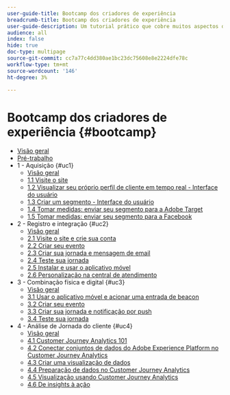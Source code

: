 ```yaml
---
user-guide-title: Bootcamp dos criadores de experiência
breadcrumb-title: Bootcamp dos criadores de experiência
user-guide-description: Um tutorial prático que cobre muitos aspectos do Adobe Experience Platform.
audience: all
index: false
hide: true
doc-type: multipage
source-git-commit: cc7a77c4dd380ae1bc23dc75608e8e2224dfe78c
workflow-type: tm+mt
source-wordcount: '146'
ht-degree: 3%

---
```



# Bootcamp dos criadores de experiência {#bootcamp}

+ [Visão geral](/help/bootcamp/overview.md)
+ [Pré-trabalho](/help/bootcamp/prework.md)
+ 1 - Aquisição {#uc1}
   + [Visão geral](/help/bootcamp/uc/uc1/uc1.md)
   + [1.1 Visite o site](/help/bootcamp/uc/uc1/ex1.md)
   + [1.2 Visualizar seu próprio perfil de cliente em tempo real - Interface do usuário](/help/bootcamp/uc/uc1/ex2.md)
   + [1.3 Criar um segmento - Interface do usuário](/help/bootcamp/uc/uc1/ex3.md)
   + [1.4 Tomar medidas: enviar seu segmento para a Adobe Target](/help/bootcamp/uc/uc1/ex4.md)
   + [1.5 Tomar medidas: enviar seu segmento para a Facebook](/help/bootcamp/uc/uc1/ex5.md)
+ 2 - Registro e integração {#uc2}
   + [Visão geral](/help/bootcamp/uc/uc2/uc2.md)
   + [2.1 Visite o site e crie sua conta](/help/bootcamp/uc/uc2/ex1.md)
   + [2.2 Criar seu evento](/help/bootcamp/uc/uc2/ex2.md)
   + [2.3 Criar sua jornada e mensagem de email](/help/bootcamp/uc/uc2/ex3.md)
   + [2.4 Teste sua jornada](/help/bootcamp/uc/uc2/ex4.md)
   + [2.5 Instalar e usar o aplicativo móvel](/help/bootcamp/uc/uc2/ex5.md)
   + [2.6 Personalização na central de atendimento](/help/bootcamp/uc/uc2/ex6.md)
+ 3 - Combinação física e digital {#uc3}
   + [Visão geral](/help/bootcamp/uc/uc3/uc3.md)
   + [3.1 Usar o aplicativo móvel e acionar uma entrada de beacon](/help/bootcamp/uc/uc3/ex1.md)
   + [3.2 Criar seu evento](/help/bootcamp/uc/uc3/ex2.md)
   + [3.3 Criar sua jornada e notificação por push](/help/bootcamp/uc/uc3/ex3.md)
   + [3.4 Teste sua jornada](/help/bootcamp/uc/uc3/ex4.md)
+ 4 - Análise de Jornada do cliente {#uc4}
   + [Visão geral](/help/bootcamp/uc/uc4/uc4.md)
   + [4.1 Customer Journey Analytics 101](/help/bootcamp/uc/uc4/ex1.md)
   + [4.2 Conectar conjuntos de dados do Adobe Experience Platform no Customer Journey Analytics](/help/bootcamp/uc/uc4/ex2.md)
   + [4.3 Criar uma visualização de dados](/help/bootcamp/uc/uc4/ex3.md)
   + [4.4 Preparação de dados no Customer Journey Analytics](/help/bootcamp/uc/uc4/ex4.md)
   + [4.5 Visualização usando Customer Journey Analytics](/help/bootcamp/uc/uc4/ex5.md)
   + [4.6 De insights à ação](/help/bootcamp/uc/uc4/ex6.md)